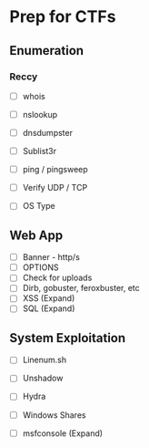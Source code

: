 # Prep for CTFs

## Enumeration
### Reccy
- [ ] whois
- [ ] nslookup
- [ ] dnsdumpster
- [ ] Sublist3r
- [ ] ping / pingsweep
- [ ] Verify UDP / TCP
- [ ] OS Type


## Web App
- [ ] Banner - http/s
- [ ] OPTIONS
- [ ] Check for uploads
- [ ] Dirb, gobuster, feroxbuster, etc
- [ ] XSS (Expand)
- [ ] SQL (Expand)

## System Exploitation
- [ ] Linenum.sh
- [ ] Unshadow
- [ ] Hydra
- [ ] Windows Shares
- [ ] msfconsole (Expand)

